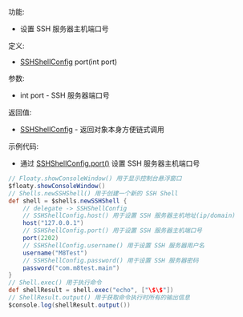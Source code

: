 功能:

+ 设置 SSH 服务器主机端口号

定义:

+ [SSHShellConfig](/API/Shell/SSHShellConfig/README.md) port(int port)

参数:

+ int port - SSH 服务器端口号

返回值:

+ [SSHShellConfig](/API/Shell/SSHShellConfig/README.md) - 返回对象本身方便链式调用

示例代码:

+ 通过 [SSHShellConfig.port()](/API/Shell/SSHShellConfig/README.md?id=port) 设置 SSH 服务器主机端口号

```groovy
// Floaty.showConsoleWindow() 用于显示控制台悬浮窗口
$floaty.showConsoleWindow()
// Shells.newSSHShell() 用于创建一个新的 SSH Shell
def shell = $shells.newSSHShell {
    // delegate -> SSHShellConfig
    // SSHShellConfig.host() 用于设置 SSH 服务器主机地址(ip/domain)
    host("127.0.0.1")
    // SSHShellConfig.port() 用于设置 SSH 服务器主机端口号
    port(2202)
    // SSHShellConfig.username() 用于设置 SSH 服务器用户名
    username("M8Test")
    // SSHShellConfig.password() 用于设置 SSH 服务器密码
    password("com.m8test.main")
}
// Shell.exec() 用于执行命令
def shellResult = shell.exec("echo", ["\$\$"])
// ShellResult.output() 用于获取命令执行时所有的输出信息
$console.log(shellResult.output())
```
